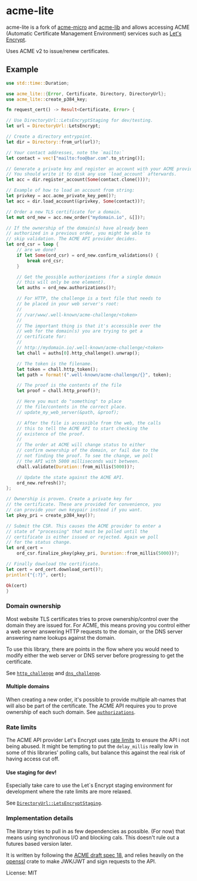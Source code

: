# acme-lite

acme-lite is a fork of [acme-micro](https://github.com/kpcyrd/acme-micro) and [acme-lib](https://github.com/algesten/acme-lib) and allows accessing ACME (Automatic Certificate Management Environment) services such as [Let's Encrypt](https://letsencrypt.org/).

Uses ACME v2 to issue/renew certificates.

## Example

```rust
use std::time::Duration;

use acme_lite::{Error, Certificate, Directory, DirectoryUrl};
use acme_lite::create_p384_key;

fn request_cert() -> Result<Certificate, Error> {

// Use DirectoryUrl::LetsEncryptStaging for dev/testing.
let url = DirectoryUrl::LetsEncrypt;

// Create a directory entrypoint.
let dir = Directory::from_url(url)?;

// Your contact addresses, note the `mailto:`
let contact = vec!["mailto:foo@bar.com".to_string()];

// Generate a private key and register an account with your ACME provider.
// You should write it to disk any use `load_account` afterwards.
let acc = dir.register_account(Some(contact.clone()))?;

// Example of how to load an account from string:
let privkey = acc.acme_private_key_pem()?;
let acc = dir.load_account(&privkey, Some(contact))?;

// Order a new TLS certificate for a domain.
let mut ord_new = acc.new_order("mydomain.io", &[])?;

// If the ownership of the domain(s) have already been
// authorized in a previous order, you might be able to
// skip validation. The ACME API provider decides.
let ord_csr = loop {
    // are we done?
    if let Some(ord_csr) = ord_new.confirm_validations() {
        break ord_csr;
    }

    // Get the possible authorizations (for a single domain
    // this will only be one element).
    let auths = ord_new.authorizations()?;

    // For HTTP, the challenge is a text file that needs to
    // be placed in your web server's root:
    //
    // /var/www/.well-known/acme-challenge/<token>
    //
    // The important thing is that it's accessible over the
    // web for the domain(s) you are trying to get a
    // certificate for:
    //
    // http://mydomain.io/.well-known/acme-challenge/<token>
    let chall = auths[0].http_challenge().unwrap();

    // The token is the filename.
    let token = chall.http_token();
    let path = format!(".well-known/acme-challenge/{}", token);

    // The proof is the contents of the file
    let proof = chall.http_proof()?;

    // Here you must do "something" to place
    // the file/contents in the correct place.
    // update_my_web_server(&path, &proof);

    // After the file is accessible from the web, the calls
    // this to tell the ACME API to start checking the
    // existence of the proof.
    //
    // The order at ACME will change status to either
    // confirm ownership of the domain, or fail due to the
    // not finding the proof. To see the change, we poll
    // the API with 5000 milliseconds wait between.
    chall.validate(Duration::from_millis(5000))?;

    // Update the state against the ACME API.
    ord_new.refresh()?;
};

// Ownership is proven. Create a private key for
// the certificate. These are provided for convenience, you
// can provide your own keypair instead if you want.
let pkey_pri = create_p384_key()?;

// Submit the CSR. This causes the ACME provider to enter a
// state of "processing" that must be polled until the
// certificate is either issued or rejected. Again we poll
// for the status change.
let ord_cert =
    ord_csr.finalize_pkey(pkey_pri, Duration::from_millis(5000))?;

// Finally download the certificate.
let cert = ord_cert.download_cert()?;
println!("{:?}", cert);

Ok(cert)
}
```

### Domain ownership

Most website TLS certificates tries to prove ownership/control over the domain they are issued for. For ACME, this means proving you control either a web server answering HTTP requests to the domain, or the DNS server answering name lookups against the domain.

To use this library, there are points in the flow where you would need to modify either the web server or DNS server before progressing to get the certificate.

See [`http_challenge`] and [`dns_challenge`].

#### Multiple domains

When creating a new order, it's possible to provide multiple alt-names that will also be part of the certificate. The ACME API requires you to prove ownership of each such domain. See [`authorizations`].

[`http_challenge`]: https://docs.rs/acme-lite/latest/acme_lite/order/struct.Auth.html#method.http_challenge
[`dns_challenge`]: https://docs.rs/acme-lite/latest/acme_lite/order/struct.Auth.html#method.dns_challenge
[`authorizations`]: https://docs.rs/acme-lite/latest/acme_lite/order/struct.NewOrder.html#method.authorizations

### Rate limits

The ACME API provider Let's Encrypt uses [rate limits] to ensure the API i not being abused. It might be tempting to put the `delay_millis` really low in some of this libraries' polling calls, but balance this against the real risk of having access cut off.

[rate limits]: https://letsencrypt.org/docs/rate-limits/

#### Use staging for dev!

Especially take care to use the Let`s Encrypt staging environment for development where the rate limits are more relaxed.

See [`DirectoryUrl::LetsEncryptStaging`].

[`DirectoryUrl::LetsEncryptStaging`]: enum.DirectoryUrl.html#variant.LetsEncryptStaging

### Implementation details

The library tries to pull in as few dependencies as possible. (For now) that means using synchronous I/O and blocking cals. This doesn't rule out a futures based version later.

It is written by following the [ACME draft spec 18](https://tools.ietf.org/html/draft-ietf-acme-acme-18), and relies heavily on the [openssl](https://docs.rs/openssl/) crate to make JWK/JWT and sign requests to the API.

License: MIT

